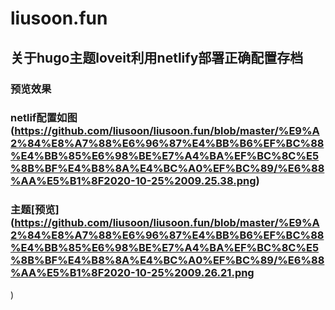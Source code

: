 # liusoon.fun
## 关于hugo主题loveit利用netlify部署正确配置存档
### 预览效果
### netlif配置如图(https://github.com/liusoon/liusoon.fun/blob/master/%E9%A2%84%E8%A7%88%E6%96%87%E4%BB%B6%EF%BC%88%E4%BB%85%E6%98%BE%E7%A4%BA%EF%BC%8C%E5%8B%BF%E4%B8%8A%E4%BC%A0%EF%BC%89/%E6%88%AA%E5%B1%8F2020-10-25%2009.25.38.png)

### 主题[预览](https://github.com/liusoon/liusoon.fun/blob/master/%E9%A2%84%E8%A7%88%E6%96%87%E4%BB%B6%EF%BC%88%E4%BB%85%E6%98%BE%E7%A4%BA%EF%BC%8C%E5%8B%BF%E4%B8%8A%E4%BC%A0%EF%BC%89/%E6%88%AA%E5%B1%8F2020-10-25%2009.26.21.png
)
